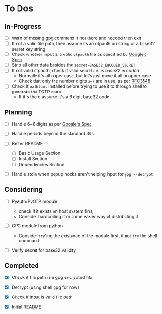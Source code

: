 To Dos
======


In-Progress
-----------

- [ ] Warn of missing gpg command if not there and needed then exit
- [ ] If not a valid file path, then assume its an otpauth uri string or a base32 secret key string
- [ ] Check whether input is a valid `otpauth` file as specified by [Google's Spec][01]
- [ ] Strip all other data besides the `secret=BASE32_ENCODED_SECRET`
- [ ] If not valid otpauth, check if valid secret *i.e. is base32 encoded*
    - Normally it's all upper case, but let's just move it all to upper case
    - Check that only the number digits `2~7` are in use, as per [RFC3548][02]
- [ ] Check if `oathtool` installed before trying to use it to through shell to generate the TOTP code
    - If it's there assume it's a 6 digit base32 code


Planning
--------

- [ ] Handle 6~8 digits as per [Google's Spec][01]
- [ ] Handle periods beyond the standard 30s
- [ ] Better README
    - [ ] Basic Usage Section
    - [ ] Install Section
    - [ ] Dependencies Section
- [ ] Handle stdin when popup hooks aren't helping input for `gpg --decrypt`


Considering
-----------

- [ ] PyAuth/PyOTP module
    - check if it exists on host system first, 
    - Consider hardcoding it or some easier way of distributing it
- [ ] GPG module from python
    - Consider `try`'ing the existance of the module first, if not `try` the shell command
- [ ] Verify secret for base32 validity


Completed
---------

- [x] Check if file path is a gpg encrypted file
- [x] Decrypt (using shell gpg for now)
- [x] Check if input is valid file path
- [x] Initial README


[01]: https://github.com/google/google-authenticator/wiki/Key-Uri-Format "Github: Google/Google-Authenticator - Key URI Format Wiki Entry"
[02]: http://tools.ietf.org/html/rfc3548 "Network Working Group: Base16, Base32, & Base64 RFC3548 Encoding Standard"
